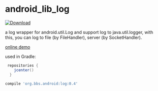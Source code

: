 # android_lib_log

[ ![Download](https://api.bintray.com/packages/luoqii/maven/android-log/images/download.svg) ](https://bintray.com/luoqii/maven/android-log/_latestVersion)

a log wrapper for android.util.Log and support log to java.util.logger,
with this, you can log to file (by FileHandler), server (by SocketHandler).

[online demo](https://appetize.io/app/kr7mvhad1ejcj3yu1cehvf15d4)

used in Gradle:
```groovy
 repositories {
    jcenter()
  }
    
compile 'org.bbs.android:log:0.4'
```
[99998]:htt://nonexist.com/ "sync lib version with build.gradle"
